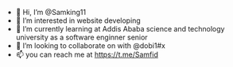- 👋 Hi, I’m @Samking11
- 👀 I’m interested in website developing
- 🌱 I’m currently learning at Addis Ababa science and technology university as a software enginner senior
- 💞️ I’m looking to collaborate on  with @dobi1#x
- 📫 you can reach me at https://t.me/Samfid

<!---
Samking11/Samking11 is a ✨ special ✨ repository because its `README.md` (this file) appears on your GitHub profile.
You can click the Preview link to take a look at your changes.
--->
